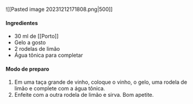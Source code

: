 ![[Pasted image 20231212171808.png|500]]

#### Ingredientes

-  30 ml de [[Porto]]
-  Gelo a gosto
-  2 rodelas de limão
-  Água tônica para completar

#### Modo de preparo

1. Em uma taça grande de vinho, coloque o vinho, o gelo, uma rodela de limão e complete com a água tônica.
2. Enfeite com a outra rodela de limão e sirva. Bom apetite.




